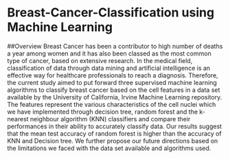 # Breast-Cancer-Classification using Machine Learning 

##Overview
 Breast Cancer has been a contributor to high number of deaths a year among women and it has also been classed as the most common type of cancer, based on extensive research. In the medical field, classification of data through data mining and artificial intelligence is an effective way for healthcare professionals to reach a diagnosis. Therefore, the current study aimed to put forward three supervised machine learning algorithms to classify breast cancer based on the cell features in a data set available by the University of California, Irvine Machine Learning repository. The features represent the various characteristics of the cell nuclei which we have implemented through decision tree, random forest and the k-nearest neighbour algorithm (KNN) classifiers and compare their performances in their ability to accurately classify data. Our results suggest that the mean test accuracy of random forest is higher than the accuracy of KNN and Decision tree. We further propose our future directions based on the limitations we faced with the data set available and algorithms used.
